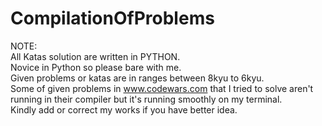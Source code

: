 # CompilationOfProblems
NOTE: <br>
All Katas solution are written in PYTHON. <br>
Novice in Python so please bare with me. <br>
Given problems or katas are in ranges between 8kyu to 6kyu. <br>
Some of given problems in www.codewars.com that I tried to solve aren't running in their compiler but it's running smoothly on my terminal. <br>
Kindly add or correct my works if you have better idea.
